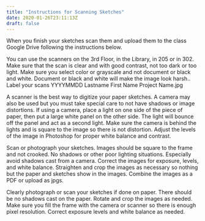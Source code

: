 ```yaml
---
title: "Instructions for Scanning Sketches"
date: 2020-01-26T23:11:13Z
draft: false
---
```


When you finish your sketches scan them and upload them to the class Google Drive following the instructions below.

You can use the scanners on the 3rd Floor, in the Library, in 205 or in 302\. Make sure that the scan is clear and with good contrast, not too dark or too light. Make sure you select color or grayscale and not document or black and white. Document or black and white will make the image look harsh.. Label your scans YYYYMMDD Lastname First Name Project Name.jpg

A scanner is the best way to digitize your paper sketches. A camera may also be used but you must take special care to not have shadows or image distortions. If using a camera, place a light on one side of the piece of paper, then put a large white panel on the other side. The light will bounce off the panel and act as a second light. Make sure the camera is behind the lights and is square to the image so there is not distortion. Adjust the levels of the image in Photoshop for proper white balance and contrast.

Scan or photograph your sketches. Images should be square to the frame and not crooked. No shadows or other poor lighting situations. Especially avoid shadows cast from a camera. Correct the images for exposure, levels, and white balance. Straighten and crop the images as necessary so nothing but the paper and sketches show in the images. Combine the images as a PDF or upload as jpgs.

Clearly photograph or scan your sketches if done on paper. There should be no shadows cast on the paper. Rotate and crop the images as needed. Make sure you fill the frame with the camera or scanner so there is enough pixel resolution. Correct exposure levels and white balance as needed.
